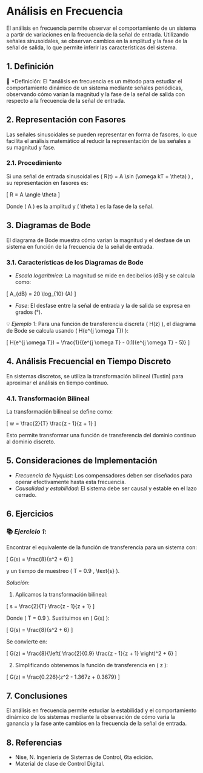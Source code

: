 # Análisis en Frecuencia

El análisis en frecuencia permite observar el comportamiento de un sistema a partir de variaciones en la frecuencia de la señal de entrada. Utilizando señales sinusoidales, se observan cambios en la amplitud y la fase de la señal de salida, lo que permite inferir las características del sistema.

## 1. Definición

🔑 *Definición: El *análisis en frecuencia es un método para estudiar el comportamiento dinámico de un sistema mediante señales periódicas, observando cómo varían la magnitud y la fase de la señal de salida con respecto a la frecuencia de la señal de entrada.

## 2. Representación con Fasores

Las señales sinusoidales se pueden representar en forma de fasores, lo que facilita el análisis matemático al reducir la representación de las señales a su magnitud y fase.

### 2.1. Procedimiento

Si una señal de entrada sinusoidal es \( R(t) = A \sin (\omega kT + \theta) \) , su representación en fasores es:

\[
R = A \angle \theta
\]

Donde \( A \) es la amplitud y \( \theta \) es la fase de la señal.

## 3. Diagramas de Bode

El diagrama de Bode muestra cómo varían la magnitud y el desfase de un sistema en función de la frecuencia de la señal de entrada.

### 3.1. Características de los Diagramas de Bode

- *Escala logarítmica*: La magnitud se mide en decibelios (dB) y se calcula como:

\[
A_{dB} = 20 \log_{10} (A)
\]

- *Fase*: El desfase entre la señal de entrada y la de salida se expresa en grados (°).

💡 *Ejemplo 1*:
Para una función de transferencia discreta \( H(z) \), el diagrama de Bode se calcula usando \( H(e^{j \omega T}) \):

\[
H(e^{j \omega T}) = \frac{1}{(e^{j \omega T} - 0.1)(e^{j \omega T} - 5)}
\]

## 4. Análisis Frecuencial en Tiempo Discreto

En sistemas discretos, se utiliza la transformación bilineal (Tustin) para aproximar el análisis en tiempo continuo.

### 4.1. Transformación Bilineal

La transformación bilineal se define como:

\[
w = \frac{2}{T} \frac{z - 1}{z + 1}
\]

Esto permite transformar una función de transferencia del dominio continuo al dominio discreto.

## 5. Consideraciones de Implementación

- *Frecuencia de Nyquist*: Los compensadores deben ser diseñados para operar efectivamente hasta esta frecuencia.
- *Causalidad y estabilidad*: El sistema debe ser causal y estable en el lazo cerrado.

## 6. Ejercicios

### 📚 *Ejercicio 1*:
Encontrar el equivalente de la función de transferencia para un sistema con:

\[
G(s) = \frac{8}{s^2 + 6}
\]

y un tiempo de muestreo \( T = 0.9 \, \text{s} \).

*Solución*:

1. Aplicamos la transformación bilineal:

\[
s = \frac{2}{T} \frac{z - 1}{z + 1}
\]

Donde \( T = 0.9 \). Sustituimos en \( G(s) \):

\[
G(s) = \frac{8}{s^2 + 6}
\]

Se convierte en:

\[
G(z) = \frac{8}{\left( \frac{2}{0.9} \frac{z - 1}{z + 1} \right)^2 + 6}
\]

2. Simplificando obtenemos la función de transferencia en \( z \):

\[
G(z) = \frac{0.226}{z^2 - 1.367z + 0.3679}
\]

## 7. Conclusiones

El análisis en frecuencia permite estudiar la estabilidad y el comportamiento dinámico de los sistemas mediante la observación de cómo varía la ganancia y la fase ante cambios en la frecuencia de la señal de entrada.

## 8. Referencias

- Nise, N. Ingeniería de Sistemas de Control, 6ta edición.
- Material de clase de Control Digital.
